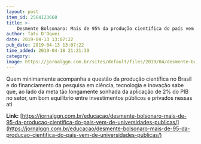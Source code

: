 ```yaml
---
layout: post
item_id: 2564123668
title: >-
    Desmente Bolsonaro: Mais de 95% da produção científica do país vem de Universidades públicas
author: Tatu D'Oquei
date: 2019-04-13 13:07:22
pub_date: 2019-04-13 13:07:22
time_added: 2019-04-18 21:21:39
category: 
image: https://jornalggn.com.br/sites/default/files/2019/04/desmente-bolsonaro-mais-de-95-da-producao-cientifica-do-pais-vem-de-universidades-publicas-cidade-universitaria-da-universidade-de-sao-paulo-usp-1280x768.jpg
---
```


Quem minimamente acompanha a questão da produção científica no Brasil e do financiamento da pesquisa em ciência, tecnologia e inovação sabe que, ao lado da meta tão longamente sonhada da aplicação de 2% do PIB no setor, um bom equilíbrio entre investimentos públicos e privados nessas ati

**Link:** [https://jornalggn.com.br/educacao/desmente-bolsonaro-mais-de-95-da-producao-cientifica-do-pais-vem-de-universidades-publicas/](https://jornalggn.com.br/educacao/desmente-bolsonaro-mais-de-95-da-producao-cientifica-do-pais-vem-de-universidades-publicas/)


